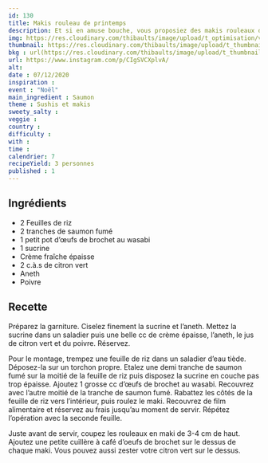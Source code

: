 ```yaml
---
id: 130
title: Makis rouleau de printemps
description: Et si en amuse bouche, vous proposiez des makis rouleaux de printemps ?
img: https://res.cloudinary.com/thibaults/image/upload/t_optimisation/v1607289675/Recipes/20201207_makis-rouleau-de-printemps.jpg
thumbnail: https://res.cloudinary.com/thibaults/image/upload/t_thumbnail_josie/v1607289675/Recipes/20201207_makis-rouleau-de-printemps.jpg
bkg : url(https://res.cloudinary.com/thibaults/image/upload/t_thumbnail_josie/v1607289675/Recipes/20201207_makis-rouleau-de-printemps.jpg)
url: https://www.instagram.com/p/CIgSVCXplvA/
alt: 
date : 07/12/2020
inspiration : 
event : "Noël"
main_ingredient : Saumon
theme : Sushis et makis
sweety_salty : 
veggie : 
country :
difficulty :
with : 
time : 
calendrier: 7
recipeYield: 3 personnes
published : 1
---
```


## Ingrédients
 - 2 Feuilles de riz
 - 2 tranches de saumon fumé
 - 1 petit pot d’œufs de brochet au wasabi
 - 1 sucrine
 - Crème fraîche épaisse
 - 2 c.à.s de citron vert
 - Aneth
 - Poivre

## Recette
Préparez la garniture. Ciselez finement la sucrine et l’aneth. Mettez la sucrine dans un saladier puis une belle cc de crème épaisse, l’aneth, le jus de citron vert et du poivre. Réservez.

Pour le montage, trempez une feuille de riz dans un saladier d’eau tiède. Déposez-la sur un torchon propre. Etalez une demi tranche de saumon fumé sur la moitié de la feuille de riz puis disposez la sucrine en couche pas trop épaisse. Ajoutez 1 grosse cc d’œufs de brochet au wasabi. Recouvrez avec l’autre moitié de la tranche de saumon fumé. Rabattez les côtés de la feuille de riz vers l’intérieur, puis roulez le maki. Recouvrez de film alimentaire et réservez au frais jusqu’au moment de servir. Répétez l’opération avec la seconde feuille.

Juste avant de servir, coupez les rouleaux en maki de 3-4 cm de haut. Ajoutez une petite cuillère à café d’oeufs de brochet sur le dessus de chaque maki. Vous pouvez aussi zester votre citron vert sur le dessus.